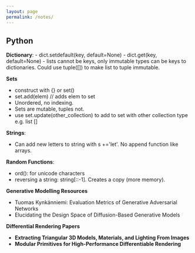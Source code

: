 ```yaml
---
layout: page
permalink: /notes/
---
```


<h2>Python</h2>
<b>Dictionary</b>:
- dict.setdefault(key, default=None)
- dict.get(key, default=None)
- lists cannot be keys, only immutable types can be keys to dictionaries. Could use tuple([]) to make list to tuple immutable. 

<b>Sets</b>
- construct with {} or set()
- set.add(elem) // adds elem to set
- Unordered, no indexing. 
- Sets are mutable, tuples not.
- use set.update(other_collection) to add to set with other collection type e.g. list []

<b>Strings</b>:
- Can add new letters to string with s +='let'. No append function like arrays. 

<b>Random Functions</b>:
- ord(): for unicode characters
- reversing a string: string[::-1]. Creates a copy (more memory).

<b>Generative Modelling Resources </b>
- Tuomas Kynk&auml;nniemi: Evaluation Metrics of Generative Adversarial Networks
- Elucidating the Design Space of Diffusion-Based Generative Models

<b>Differential Rendering Papers <b>
- Extracting Triangular 3D Models, Materials, and Lighting From Images
- Modular Primitives for High-Performance Differentiable Rendering